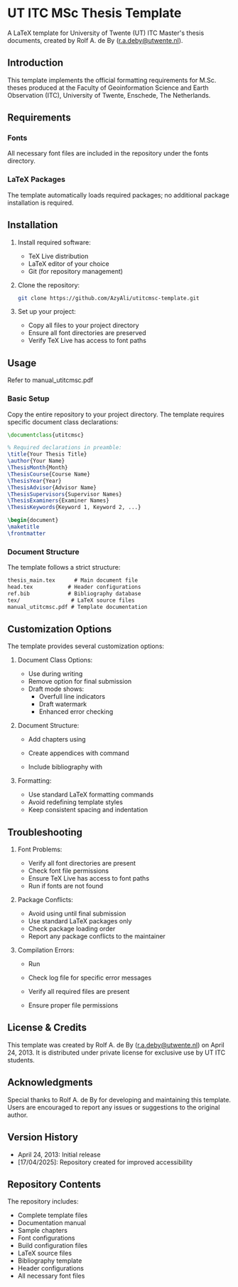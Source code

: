 # UT ITC MSc Thesis Template

A LaTeX template for University of Twente (UT) ITC Master's thesis documents, created by Rolf A. de By (r.a.deby@utwente.nl).

## Introduction

This template implements the official formatting requirements for M.Sc. theses produced at the Faculty of Geoinformation Science and Earth Observation (ITC), University of Twente, Enschede, The Netherlands.

## Requirements

### Fonts
All necessary font files are included in the repository under the fonts directory.

### LaTeX Packages
The template automatically loads required packages; no additional package installation is required.

## Installation

1. Install required software:
   - TeX Live distribution
   - LaTeX editor of your choice
   - Git (for repository management)

2. Clone the repository:
   ```bash
   git clone https://github.com/AzyAli/utitcmsc-template.git
   ```

3. Set up your project:
   - Copy all files to your project directory
   - Ensure all font directories are preserved
   - Verify TeX Live has access to font paths

## Usage

Refer to manual_utitcmsc.pdf

### Basic Setup

Copy the entire repository to your project directory. The template requires specific document class declarations:

```latex
\documentclass{utitcmsc}

% Required declarations in preamble:
\title{Your Thesis Title}
\author{Your Name}
\ThesisMonth{Month}
\ThesisCourse{Course Name}
\ThesisYear{Year}
\ThesisAdvisor{Advisor Name}
\ThesisSupervisors{Supervisor Names}
\ThesisExaminers{Examiner Names}
\ThesisKeywords{Keyword 1, Keyword 2, ...}

\begin{document}
\maketitle
\frontmatter
```

### Document Structure

The template follows a strict structure:

```markdown
thesis_main.tex      # Main document file
head.tex           # Header configurations
ref.bib            # Bibliography database
tex/                # LaTeX source files
manual_utitcmsc.pdf # Template documentation
```

## Customization Options

The template provides several customization options:

1. Document Class Options:
   - Use 
 during writing
   - Remove 
 option for final submission
   - Draft mode shows:
     * Overfull line indicators
     * Draft watermark
     * Enhanced error checking

2. Document Structure:
   - Add chapters using 

   - Create appendices with 
 command
   - Include bibliography with 


3. Formatting:
   - Use standard LaTeX formatting commands
   - Avoid redefining template styles
   - Keep consistent spacing and indentation

## Troubleshooting

1. Font Problems:
   - Verify all font directories are present
   - Check font file permissions
   - Ensure TeX Live has access to font paths
   - Run 
 if fonts are not found

2. Package Conflicts:
   - Avoid using 
 until final submission
   - Use standard LaTeX packages only
   - Check package loading order
   - Report any package conflicts to the maintainer

3. Compilation Errors:
   - Run 

   - Check log file for specific error messages
   - Verify all required files are present
   - Ensure proper file permissions

## License & Credits

This template was created by Rolf A. de By (r.a.deby@utwente.nl) on April 24, 2013. It is distributed under private license for exclusive use by UT ITC students.

## Acknowledgments

Special thanks to Rolf A. de By for developing and maintaining this template. Users are encouraged to report any issues or suggestions to the original author.

## Version History

- April 24, 2013: Initial release
- [17/04/2025]: Repository created for improved accessibility

## Repository Contents

The repository includes:
- Complete template files
- Documentation manual
- Sample chapters
- Font configurations
- Build configuration files
- LaTeX source files
- Bibliography template
- Header configurations
- All necessary font files